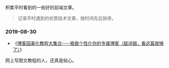 
积累平时看到的一些好的前端文章。

> 记录平时遇到的优质技术文章，按时间先后排序。

### 2019-08-30

- 《[博客园美化教程大集合----极致个性化你的专属博客（超详细，看这篇就够了）](https://www.cnblogs.com/shwee/p/9060226.html#dingzhi12)》

网上写图文教程的人，还真是贴心。


